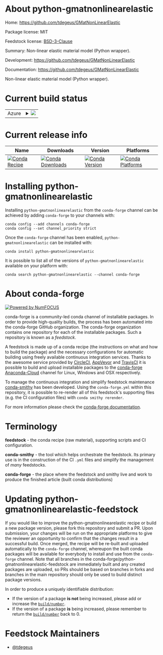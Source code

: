 About python-gmatnonlinearelastic
=================================

Home: https://github.com/tdegeus/GMatNonLinearElastic

Package license: MIT

Feedstock license: [BSD-3-Clause](https://github.com/conda-forge/python-gmatnonlinearelastic-feedstock/blob/master/LICENSE.txt)

Summary: Non-linear elastic material model (Python wrapper).

Development: https://github.com/tdegeus/GMatNonLinearElastic

Documentation: https://github.com/tdegeus/GMatNonLinearElastic

Non-linear elastic material model (Python wrapper).

Current build status
====================


<table>
    
  <tr>
    <td>Azure</td>
    <td>
      <details>
        <summary>
          <a href="https://dev.azure.com/conda-forge/feedstock-builds/_build/latest?definitionId=8599&branchName=master">
            <img src="https://dev.azure.com/conda-forge/feedstock-builds/_apis/build/status/python-gmatnonlinearelastic-feedstock?branchName=master">
          </a>
        </summary>
        <table>
          <thead><tr><th>Variant</th><th>Status</th></tr></thead>
          <tbody><tr>
              <td>linux_64_python3.10.____cpython</td>
              <td>
                <a href="https://dev.azure.com/conda-forge/feedstock-builds/_build/latest?definitionId=8599&branchName=master">
                  <img src="https://dev.azure.com/conda-forge/feedstock-builds/_apis/build/status/python-gmatnonlinearelastic-feedstock?branchName=master&jobName=linux&configuration=linux_64_python3.10.____cpython" alt="variant">
                </a>
              </td>
            </tr><tr>
              <td>linux_64_python3.7.____73_pypy</td>
              <td>
                <a href="https://dev.azure.com/conda-forge/feedstock-builds/_build/latest?definitionId=8599&branchName=master">
                  <img src="https://dev.azure.com/conda-forge/feedstock-builds/_apis/build/status/python-gmatnonlinearelastic-feedstock?branchName=master&jobName=linux&configuration=linux_64_python3.7.____73_pypy" alt="variant">
                </a>
              </td>
            </tr><tr>
              <td>linux_64_python3.7.____cpython</td>
              <td>
                <a href="https://dev.azure.com/conda-forge/feedstock-builds/_build/latest?definitionId=8599&branchName=master">
                  <img src="https://dev.azure.com/conda-forge/feedstock-builds/_apis/build/status/python-gmatnonlinearelastic-feedstock?branchName=master&jobName=linux&configuration=linux_64_python3.7.____cpython" alt="variant">
                </a>
              </td>
            </tr><tr>
              <td>linux_64_python3.8.____cpython</td>
              <td>
                <a href="https://dev.azure.com/conda-forge/feedstock-builds/_build/latest?definitionId=8599&branchName=master">
                  <img src="https://dev.azure.com/conda-forge/feedstock-builds/_apis/build/status/python-gmatnonlinearelastic-feedstock?branchName=master&jobName=linux&configuration=linux_64_python3.8.____cpython" alt="variant">
                </a>
              </td>
            </tr><tr>
              <td>linux_64_python3.9.____cpython</td>
              <td>
                <a href="https://dev.azure.com/conda-forge/feedstock-builds/_build/latest?definitionId=8599&branchName=master">
                  <img src="https://dev.azure.com/conda-forge/feedstock-builds/_apis/build/status/python-gmatnonlinearelastic-feedstock?branchName=master&jobName=linux&configuration=linux_64_python3.9.____cpython" alt="variant">
                </a>
              </td>
            </tr><tr>
              <td>osx_64_python3.10.____cpython</td>
              <td>
                <a href="https://dev.azure.com/conda-forge/feedstock-builds/_build/latest?definitionId=8599&branchName=master">
                  <img src="https://dev.azure.com/conda-forge/feedstock-builds/_apis/build/status/python-gmatnonlinearelastic-feedstock?branchName=master&jobName=osx&configuration=osx_64_python3.10.____cpython" alt="variant">
                </a>
              </td>
            </tr><tr>
              <td>osx_64_python3.7.____73_pypy</td>
              <td>
                <a href="https://dev.azure.com/conda-forge/feedstock-builds/_build/latest?definitionId=8599&branchName=master">
                  <img src="https://dev.azure.com/conda-forge/feedstock-builds/_apis/build/status/python-gmatnonlinearelastic-feedstock?branchName=master&jobName=osx&configuration=osx_64_python3.7.____73_pypy" alt="variant">
                </a>
              </td>
            </tr><tr>
              <td>osx_64_python3.7.____cpython</td>
              <td>
                <a href="https://dev.azure.com/conda-forge/feedstock-builds/_build/latest?definitionId=8599&branchName=master">
                  <img src="https://dev.azure.com/conda-forge/feedstock-builds/_apis/build/status/python-gmatnonlinearelastic-feedstock?branchName=master&jobName=osx&configuration=osx_64_python3.7.____cpython" alt="variant">
                </a>
              </td>
            </tr><tr>
              <td>osx_64_python3.8.____cpython</td>
              <td>
                <a href="https://dev.azure.com/conda-forge/feedstock-builds/_build/latest?definitionId=8599&branchName=master">
                  <img src="https://dev.azure.com/conda-forge/feedstock-builds/_apis/build/status/python-gmatnonlinearelastic-feedstock?branchName=master&jobName=osx&configuration=osx_64_python3.8.____cpython" alt="variant">
                </a>
              </td>
            </tr><tr>
              <td>osx_64_python3.9.____cpython</td>
              <td>
                <a href="https://dev.azure.com/conda-forge/feedstock-builds/_build/latest?definitionId=8599&branchName=master">
                  <img src="https://dev.azure.com/conda-forge/feedstock-builds/_apis/build/status/python-gmatnonlinearelastic-feedstock?branchName=master&jobName=osx&configuration=osx_64_python3.9.____cpython" alt="variant">
                </a>
              </td>
            </tr><tr>
              <td>osx_arm64_python3.10.____cpython</td>
              <td>
                <a href="https://dev.azure.com/conda-forge/feedstock-builds/_build/latest?definitionId=8599&branchName=master">
                  <img src="https://dev.azure.com/conda-forge/feedstock-builds/_apis/build/status/python-gmatnonlinearelastic-feedstock?branchName=master&jobName=osx&configuration=osx_arm64_python3.10.____cpython" alt="variant">
                </a>
              </td>
            </tr><tr>
              <td>osx_arm64_python3.9.____cpython</td>
              <td>
                <a href="https://dev.azure.com/conda-forge/feedstock-builds/_build/latest?definitionId=8599&branchName=master">
                  <img src="https://dev.azure.com/conda-forge/feedstock-builds/_apis/build/status/python-gmatnonlinearelastic-feedstock?branchName=master&jobName=osx&configuration=osx_arm64_python3.9.____cpython" alt="variant">
                </a>
              </td>
            </tr><tr>
              <td>win_64_python3.10.____cpython</td>
              <td>
                <a href="https://dev.azure.com/conda-forge/feedstock-builds/_build/latest?definitionId=8599&branchName=master">
                  <img src="https://dev.azure.com/conda-forge/feedstock-builds/_apis/build/status/python-gmatnonlinearelastic-feedstock?branchName=master&jobName=win&configuration=win_64_python3.10.____cpython" alt="variant">
                </a>
              </td>
            </tr><tr>
              <td>win_64_python3.7.____cpython</td>
              <td>
                <a href="https://dev.azure.com/conda-forge/feedstock-builds/_build/latest?definitionId=8599&branchName=master">
                  <img src="https://dev.azure.com/conda-forge/feedstock-builds/_apis/build/status/python-gmatnonlinearelastic-feedstock?branchName=master&jobName=win&configuration=win_64_python3.7.____cpython" alt="variant">
                </a>
              </td>
            </tr><tr>
              <td>win_64_python3.8.____cpython</td>
              <td>
                <a href="https://dev.azure.com/conda-forge/feedstock-builds/_build/latest?definitionId=8599&branchName=master">
                  <img src="https://dev.azure.com/conda-forge/feedstock-builds/_apis/build/status/python-gmatnonlinearelastic-feedstock?branchName=master&jobName=win&configuration=win_64_python3.8.____cpython" alt="variant">
                </a>
              </td>
            </tr><tr>
              <td>win_64_python3.9.____cpython</td>
              <td>
                <a href="https://dev.azure.com/conda-forge/feedstock-builds/_build/latest?definitionId=8599&branchName=master">
                  <img src="https://dev.azure.com/conda-forge/feedstock-builds/_apis/build/status/python-gmatnonlinearelastic-feedstock?branchName=master&jobName=win&configuration=win_64_python3.9.____cpython" alt="variant">
                </a>
              </td>
            </tr>
          </tbody>
        </table>
      </details>
    </td>
  </tr>
</table>

Current release info
====================

| Name | Downloads | Version | Platforms |
| --- | --- | --- | --- |
| [![Conda Recipe](https://img.shields.io/badge/recipe-python--gmatnonlinearelastic-green.svg)](https://anaconda.org/conda-forge/python-gmatnonlinearelastic) | [![Conda Downloads](https://img.shields.io/conda/dn/conda-forge/python-gmatnonlinearelastic.svg)](https://anaconda.org/conda-forge/python-gmatnonlinearelastic) | [![Conda Version](https://img.shields.io/conda/vn/conda-forge/python-gmatnonlinearelastic.svg)](https://anaconda.org/conda-forge/python-gmatnonlinearelastic) | [![Conda Platforms](https://img.shields.io/conda/pn/conda-forge/python-gmatnonlinearelastic.svg)](https://anaconda.org/conda-forge/python-gmatnonlinearelastic) |

Installing python-gmatnonlinearelastic
======================================

Installing `python-gmatnonlinearelastic` from the `conda-forge` channel can be achieved by adding `conda-forge` to your channels with:

```
conda config --add channels conda-forge
conda config --set channel_priority strict
```

Once the `conda-forge` channel has been enabled, `python-gmatnonlinearelastic` can be installed with:

```
conda install python-gmatnonlinearelastic
```

It is possible to list all of the versions of `python-gmatnonlinearelastic` available on your platform with:

```
conda search python-gmatnonlinearelastic --channel conda-forge
```


About conda-forge
=================

[![Powered by
NumFOCUS](https://img.shields.io/badge/powered%20by-NumFOCUS-orange.svg?style=flat&colorA=E1523D&colorB=007D8A)](https://numfocus.org)

conda-forge is a community-led conda channel of installable packages.
In order to provide high-quality builds, the process has been automated into the
conda-forge GitHub organization. The conda-forge organization contains one repository
for each of the installable packages. Such a repository is known as a *feedstock*.

A feedstock is made up of a conda recipe (the instructions on what and how to build
the package) and the necessary configurations for automatic building using freely
available continuous integration services. Thanks to the awesome service provided by
[CircleCI](https://circleci.com/), [AppVeyor](https://www.appveyor.com/)
and [TravisCI](https://travis-ci.com/) it is possible to build and upload installable
packages to the [conda-forge](https://anaconda.org/conda-forge)
[Anaconda-Cloud](https://anaconda.org/) channel for Linux, Windows and OSX respectively.

To manage the continuous integration and simplify feedstock maintenance
[conda-smithy](https://github.com/conda-forge/conda-smithy) has been developed.
Using the ``conda-forge.yml`` within this repository, it is possible to re-render all of
this feedstock's supporting files (e.g. the CI configuration files) with ``conda smithy rerender``.

For more information please check the [conda-forge documentation](https://conda-forge.org/docs/).

Terminology
===========

**feedstock** - the conda recipe (raw material), supporting scripts and CI configuration.

**conda-smithy** - the tool which helps orchestrate the feedstock.
                   Its primary use is in the construction of the CI ``.yml`` files
                   and simplify the management of *many* feedstocks.

**conda-forge** - the place where the feedstock and smithy live and work to
                  produce the finished article (built conda distributions)


Updating python-gmatnonlinearelastic-feedstock
==============================================

If you would like to improve the python-gmatnonlinearelastic recipe or build a new
package version, please fork this repository and submit a PR. Upon submission,
your changes will be run on the appropriate platforms to give the reviewer an
opportunity to confirm that the changes result in a successful build. Once
merged, the recipe will be re-built and uploaded automatically to the
`conda-forge` channel, whereupon the built conda packages will be available for
everybody to install and use from the `conda-forge` channel.
Note that all branches in the conda-forge/python-gmatnonlinearelastic-feedstock are
immediately built and any created packages are uploaded, so PRs should be based
on branches in forks and branches in the main repository should only be used to
build distinct package versions.

In order to produce a uniquely identifiable distribution:
 * If the version of a package **is not** being increased, please add or increase
   the [``build/number``](https://docs.conda.io/projects/conda-build/en/latest/resources/define-metadata.html#build-number-and-string).
 * If the version of a package **is** being increased, please remember to return
   the [``build/number``](https://docs.conda.io/projects/conda-build/en/latest/resources/define-metadata.html#build-number-and-string)
   back to 0.

Feedstock Maintainers
=====================

* [@tdegeus](https://github.com/tdegeus/)

